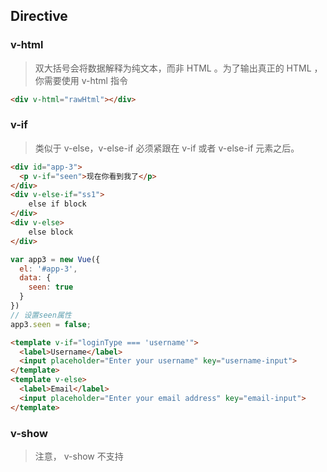 ## Directive

### v-html
> 双大括号会将数据解释为纯文本，而非 HTML 。为了输出真正的 HTML ，你需要使用 v-html 指令
```html
<div v-html="rawHtml"></div>
```

### v-if
> 类似于 v-else，v-else-if 必须紧跟在 v-if 或者 v-else-if 元素之后。
```html
<div id="app-3">
  <p v-if="seen">现在你看到我了</p>
</div>
<div v-else-if="ss1">
    else if block
</div>
<div v-else>
    else block
</div>
```

```javascript
var app3 = new Vue({
  el: '#app-3',
  data: {
    seen: true
  }
})
// 设置seen属性
app3.seen = false;
```

```html
<template v-if="loginType === 'username'">
  <label>Username</label>
  <input placeholder="Enter your username" key="username-input">
</template>
<template v-else>
  <label>Email</label>
  <input placeholder="Enter your email address" key="email-input">
</template>
```
### v-show
> 注意， v-show 不支持 <template> 语法，也不支持 v-else。


### v-for
> 0-based index

```html
<!-- 为了给 Vue 一个提示，以便它能跟踪每个节点的身份，从而重用和重新排序现有元素，你需要为每项提供一个唯一 key 属性。理想的 key 值是每项都有的且唯一的 id。这个特殊的属性相当于 Vue 1.x 的 track-by ，但它的工作方式类似于一个属性，所以你需要用 v-bind 来绑定动态值（在这里使用简写）： -->
<ul id="example-2">
  <li v-for="(item, index) in items" :key="item.id">
    {{ parentMessage }} - {{ index }} - {{ item.message }}
  </li>
</ul>>
<!-- 遍历对象 -->
<div v-for="(value, key, index) in object">
  {{ index }}. {{ key }}: {{ value }}
</div>

<div id="app-4">
  <ol>
    <li v-for="todo in todos">
      {{ todo.text }}
    </li>
  </ol>
</div>
```

```javascript
var app4 = new Vue({
  el: '#app-4',
  data: {
    todos: [
      { text: '学习 JavaScript' },
      { text: '学习 Vue' },
      { text: '整个牛项目' }
    ]
  }
})
```


### v-on 绑定事件 => `@click`

```html
<div id="app-5">
  <p>{{ message }}</p>
  <button v-on:click="reverseMessage">逆转消息</button>
</div>
```

```javascript
var app5 = new Vue({
  el: '#app-5',
  data: {
    message: 'Hello Vue.js!'
  },
  methods: {
    reverseMessage: function () {
      this.message = this.message.split('').reverse().join('')
    }
  }
})
```


### v-model 双向数据绑定

```html
<div id="app-6">
  <p>{{ message }}</p>
  <input v-model="message">
</div>
```

```javascript
var app6 = new Vue({
  el: '#app-6',
  data: {
    message: 'Hello Vue!'
  }
})
```

### v-bind 绑定属性 => `:href`
```html
<div v-bind:id="value" v-bind:disabled="avlue"></div>
<div v-bind:id=="'list-' + value">
```


## Component

```javascript

Vew.component('todo-item', {
    // 组件接受的属性，在父类同通过v-bind:prop-name 传入进来
    props: ['todo'],
    template: '<li>{{ todo.text }}</li>'
});

var app7 = new Vue({
  el: '#app-7',
  data: {
    groceryList: [
      { id: 0, text: '蔬菜' },
      { id: 1, text: '奶酪' },
      { id: 2, text: '随便其他什么人吃的东西' }
    ]
  }
})
```

```html
<div id="app-7">
  <ol>
    <todo-item
      v-for="item in groceryList"
      v-bind:todo="item"
      v-bind:key="item.id">
    </todo-item>
  </ol>
</div>
```

## 修饰符
> 修饰符（Modifiers）是以半角句号 . 指明的特殊后缀，用于指出一个指令应该以特殊方式绑定。例如，.prevent 修饰符告诉 v-on 指令对于触发的事件调用 event.preventDefault()

```html
<form v-on:submit.pervent="onSubmit"></form>


<!-- 阻止单击事件冒泡 -->
<a v-on:click.stop="doThis"></a>
<!-- 提交事件不再重载页面 -->
<form v-on:submit.prevent="onSubmit"></form>
<!-- 修饰符可以串联  -->
<a v-on:click.stop.prevent="doThat"></a>
<!-- 只有修饰符 -->
<form v-on:submit.prevent></form>
<!-- 添加事件侦听器时使用事件捕获模式 -->
<div v-on:click.capture="doThis">...</div>
<!-- 只当事件在该元素本身（比如不是子元素）触发时触发回调 -->
<div v-on:click.self="doThat">...</div>
<!-- 点击事件将只会触发一次 -->
<a v-on:click.once="doThis"></a>

<!-- 只有在 keyCode 是 13 时调用 vm.submit() -->
<input v-on:keyup.13="submit">
<!-- 同上 -->
<input v-on:keyup.enter="submit">
<!-- 缩写语法 -->
<input @keyup.enter="submit">
```

### 按键别名
* enter
* .tab
* .delete (捕获 “删除” 和 “退格” 键)
* .esc
* .space
* .up
* .down
* .left
* .right



## 实例方法
> `$`前缀

```javascript
var data = {a: 1}
var vm = new Vue({
    el: '#exapmle',
    data: data
})

vm.$data == data // true
vm.$el == document.getElementById('example')
// 脏值检测
vm.$watch('a', (newVal, oldVal){

})
```
## 属性
### [计算属性 computed](https://cn.vuejs.org/v2/guide/computed.html)
> ** 嵌套v-for下面，无法使用计算属性 **
> 具有缓存，在值变换时才重新计算，默写开销大的求职，可以使用这个

```javascript
var vm = new Vue({
  el: '#example',
  data: {
    message: 'Hello'
  },
  computed: {
    // a computed getter
    reversedMessage: function () {
      // `this` points to the vm instance
      return this.message.split('').reverse().join('')
    }
  }
})
```

### Watched属性 观察者
> Vue 确实提供了一种更通用的方式来观察和响应 Vue 实例上的数据变动：watch 属性。当你有一些数据需要随着其它数据变动而变动时，你很容易滥用 watch——特别是如果你之前使用过 AngularJS。然而，通常更好的想法是使用 computed 属性而不是命令式的 watch 回调。

> 虽然计算属性在大多数情况下更合适，但有时也需要一个自定义的 watcher。这是为什么 Vue 通过 watch 选项提供一个更通用的方法，来响应数据的变化。当你想要在数据变化响应时，执行异步操作或开销较大的操作，这是很有用的。

**不应该使用箭头函数来定义 watcher 函数**


## Style & Class

```html
<div class="static"
     v-bind:class="{ active: isActive, 'text-danger': hasError }">
</div>
<!-- 此例始终添加 errorClass ，但是只有在 isActive 是 true 时添加 activeClass。 -->
<div v-bind:class="[isActive ? activeClass : '', errorClass]"></div>
<div v-bind:class="[{ active: isActive }, errorClass]"></div>

<div v-bind:style="[baseStyles, overridingStyles]"></div>
<div v-bind:style="{ color: activeColor, fontSize: fontSize + 'px' }"></div>
<div :style="{ display: ['-webkit-box', '-ms-flexbox', 'flex'] }"></div>

```

### 脏值检测

> 由于 JavaScript 的限制，Vue 不能检测以下变动的数组：
>    1. 当你利用索引直接设置一个项时，例如： vm.items[indexOfItem] = newValue
>    2. 当你修改数组的长度时，例如： vm.items.length = newLength

#### 解决方案

```javascript
// Vue.set
Vue.set(example1.items, indexOfItem, newValue)
// Array.prototype.splice
example1.items.splice(indexOfItem, 1, newValue)

// 为了解决第二类问题，你可以使用 splice 
example1.items.splice(newLength)

```

## 优先级

### v-for with v-if  v-for的优先级高一点

```html
<li v-for="todo in todos" v-if="!todo.isComplete">
  {{ todo }}
</li>

<ul v-if="todos.length">
  <li v-for="todo in todos">
    {{ todo }}
  </li>
</ul>
<p v-else>No todos left!</p>

```

## [表单form](https://cn.vuejs.org/v2/guide/forms.html)


###　v-model
> `v-model` 会忽略所有表单元素的 value、checked、selected 特性的初始值。因为它会选择 Vue 实例数据来作为具体的值。你应该通过 JavaScript 在组件的 data 选项中声明初始值。


### options

```html
<select v-model="selected">
  <option v-for="option in options" v-bind:value="option.value">
    {{ option.text }}
  </option>
</select>
<span>Selected: {{ selected }}</span>
```